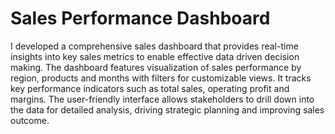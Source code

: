 # Sales Performance Dashboard
I developed a comprehensive sales dashboard that provides real-time insights into key sales metrics to enable effective data driven decision making.
The dashboard features visualization of sales performance by region, products and months with filters for customizable views.
It tracks key performance indicators such as total sales, operating profit and margins.
The user-friendly interface allows stakeholders to drill down into the data for detailed analysis, driving strategic planning and improving sales outcome.
